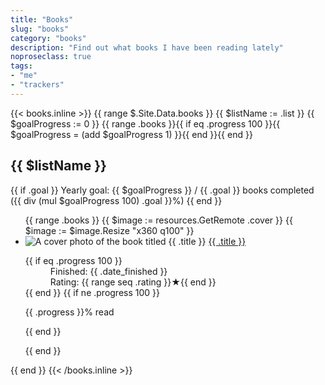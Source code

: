 ```yaml
---
title: "Books"
slug: "books"
category: "books"
description: "Find out what books I have been reading lately"
noproseclass: true
tags:
- "me"
- "trackers"
---
```


{{< books.inline >}}
{{ range $.Site.Data.books }}
  {{ $listName := .list }}
  {{ $goalProgress := 0 }}
  {{ range .books }}{{ if eq .progress 100 }}{{ $goalProgress = (add $goalProgress 1) }}{{ end }}{{ end }}
  <div class="grid-list">
    <div>
      <h2>{{ $listName }}</h2>
      {{ if .goal }}
        <span>Yearly goal: {{ $goalProgress }} / {{ .goal }} books completed ({{ div (mul $goalProgress 100) .goal }}%)</span>
      {{ end }}
    </div>
    <ul {{ if eq $listName 2022 }}class="almost-full-list"{{ end }} role="list">
    {{ range .books }}
    {{ $image := resources.GetRemote .cover }}
    {{ $image := $image.Resize "x360 q100" }}
    <li>
      <div>
        <img alt="A cover photo of the book titled {{ .title }}" src="{{ $image.RelPermalink }}">
        <a href="{{ .link }}" target="_blank" rel="noopener noreferer">
          <span>{{ .title }}</span>
        </a>
      </div>
      <dl>
        {{ if eq .progress 100 }}
        <div>
          <dd>Finished: {{ .date_finished }}</dd>
          <dd>Rating: {{ range seq .rating  }}★{{ end }}</dd>
        </div>
        {{ end }}
        {{ if ne .progress 100 }}
          <p>{{ .progress }}% read</p>
        {{ end }}
      </dl>
    </li>
    {{ end }}
    </ul>
  </div>
{{ end }}
{{< /books.inline >}}